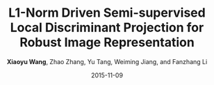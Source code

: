 ---
title: "L1-Norm Driven Semi-supervised Local Discriminant Projection for Robust Image Representation"
collection: conf_publications
sname: ICTAI'15
fname: Proceedings of the 27th IEEE International Conference on Tools with Artificial Intelligence (ICTAI)
author: <strong>Xiaoyu Wang</strong>, Zhao Zhang, Yu Tang, Weiming Jiang, and Fanzhang Li
place: Paris, France
mydate: November 9-11, 2015
accept_rate: 30%
paperurl: 'http://academicpages.github.io/files/paper1.pdf'
plain: '/files/bib/plainL1.txt'
bibtex: '/files/bib/texL1.txt'
date: 2015-11-09
---
